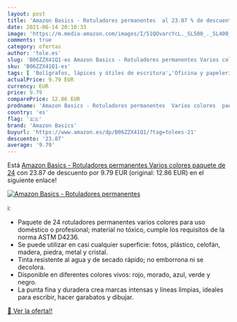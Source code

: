 ```yaml
---
layout: post
title: 'Amazon Basics - Rotuladores permanentes  al 23.87 % de descuento'
date: 2021-06-14 20:10:33
image: 'https://m.media-amazon.com/images/I/51QOvarcYcL._SL500_._SL400_.jpg'
comments: true
category: ofertas
author: 'tole.es'
slug: 'B06ZZX41Q1-es Amazon Basics - Rotuladores permanentes Varios colores...'
sku: 'B06ZZX41Q1-es'
tags: [ 'Bolígrafos, lápices y útiles de escritura','Oficina y papelería','Rotuladores permanentes','Rotuladores y subrayadores','amazon basics','rotuladores', ]
actualPrice: 9.79 EUR
currency: EUR
price: 9.79
comparePrice: 12.86 EUR
prodname: 'Amazon Basics - Rotuladores permanentes  Varios colores  paquete de 24'
country: 'es'
flag: '🇪🇸'
brand: 'Amazon Basics'
buyurl: 'https://www.amazon.es/dp/B06ZZX41Q1/?tag=tolees-21'
descuento: '23.87'
average: '9.79'
---
```


Está [Amazon Basics - Rotuladores permanentes  Varios colores  paquete de 24](https://www.amazon.es/dp/B06ZZX41Q1/?tag=tolees-21) con 23.87 de descuento por 9.79 EUR (original: 12.86 EUR) en el siguiente enlace!

[![Amazon Basics - Rotuladores permanentes ](https://m.media-amazon.com/images/I/51QOvarcYcL._SL500_._SL400_.jpg)](https://www.amazon.es/dp/B06ZZX41Q1/?tag=tolees-21)

ℹ️:

- Paquete de 24 rotuladores permanentes varios colores para uso doméstico o profesional; material no tóxico, cumple los requisitos de la norma ASTM D4236.
- Se puede utilizar en casi cualquier superficie: fotos, plástico, celofán, madera, piedra, metal y cristal.
- Tinta resistente al agua y de secado rápido; no emborrona ni se decolora.
- Disponible en diferentes colores vivos: rojo, morado, azul, verde y negro.
- La punta fina y duradera crea marcas intensas y líneas limpias, ideales para escribir, hacer garabatos y dibujar.

[🛒 Ver la oferta!!](https://www.amazon.es/dp/B06ZZX41Q1/?tag=tolees-21)
